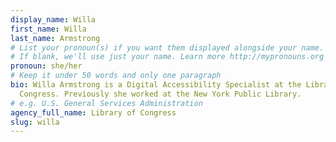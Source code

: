 ```yaml
---
display_name: Willa
first_name: Willa
last_name: Armstrong
# List your pronoun(s) if you want them displayed alongside your name.
# If blank, we'll use just your name. Learn more http://mypronouns.org
pronoun: she/her
# Keep it under 50 words and only one paragraph
bio: Willa Armstrong is a Digital Accessibility Specialist at the Library of
  Congress. Previously she worked at the New York Public Library.
# e.g. U.S. General Services Administration
agency_full_name: Library of Congress
slug: willa
---
```

